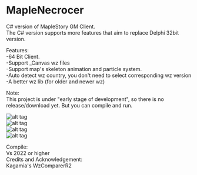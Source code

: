 # MapleNecrocer
C# version of MapleStory GM Client.  
The C# version supports more features that aim to replace Delphi 32bit version.  

Features:  
-64 Bit Client.  
-Support _Canvas wz files  
-Support map's skeleton animation and particle system.  
-Auto detect wz country, you don't need to select corresponding wz version   
-A better wz lib (for older and newer wz)   

Note:  
This project is under "early stage of development", so there is no release/download yet. But you can compile and run.  

![alt tag](https://imgur.com/bgBOS1c.jpg"")  
![alt tag](https://i.imgur.com/bI1OhlG.jpg"")  
![alt tag](https://i.imgur.com/1wwsTem.jpg"")  
![alt tag](https://i.imgur.com/ELaZq9Y.jpg"")  


Compile:  
Vs 2022 or higher  
Credits and Acknowledgement:  
Kagamia's WzComparerR2  

